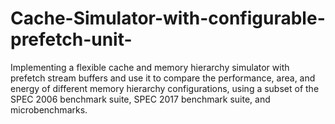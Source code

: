 # Cache-Simulator-with-configurable-prefetch-unit-
Implementing a flexible cache and memory hierarchy simulator with prefetch stream buffers and use it to compare the performance, area, and energy of different memory hierarchy configurations, using a subset of the SPEC 2006 benchmark suite, SPEC 2017 benchmark suite, and microbenchmarks.
